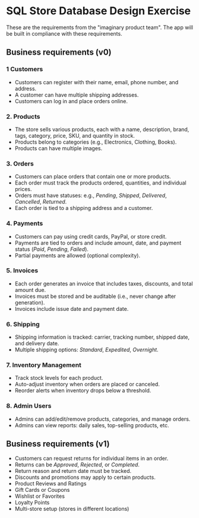 # SQL Store Database Design Exercise

These are the requirements from the "imaginary product team". The app will be built in compliance with these requirements.

## Business requirements (v0)

### 1 Customers
- Customers can register with their name, email, phone number, and address.
- A customer can have multiple shipping addresses.
- Customers can log in and place orders online.

### 2. Products
- The store sells various products, each with a name, description, brand, tags, category, price, SKU, and quantity in stock.
- Products belong to categories (e.g., Electronics, Clothing, Books).
- Products can have multiple images.

### 3. Orders
- Customers can place orders that contain one or more products.
- Each order must track the products ordered, quantities, and individual prices.
- Orders must have statuses: e.g., *Pending*, *Shipped*, *Delivered*, *Cancelled*, *Returned*.
- Each order is tied to a shipping address and a customer.

### 4. Payments
- Customers can pay using credit cards, PayPal, or store credit.
- Payments are tied to orders and include amount, date, and payment status (*Paid*, *Pending*, *Failed*).
- Partial payments are allowed (optional complexity).

### 5. Invoices
- Each order generates an invoice that includes taxes, discounts, and total amount due.
- Invoices must be stored and be auditable (i.e., never change after generation).
- Invoices include issue date and payment date.

### 6. Shipping
- Shipping information is tracked: carrier, tracking number, shipped date, and delivery date.
- Multiple shipping options: *Standard*, *Expedited*, *Overnight*.

### 7. Inventory Management
- Track stock levels for each product.
- Auto-adjust inventory when orders are placed or canceled.
- Reorder alerts when inventory drops below a threshold.

### 8. Admin Users
- Admins can add/edit/remove products, categories, and manage orders.
- Admins can view reports: daily sales, top-selling products, etc.

## Business requirements (v1)
- Customers can request returns for individual items in an order.
- Returns can be *Approved*, *Rejected*, or *Completed*.
- Return reason and return date must be tracked.
- Discounts and promotions may apply to certain products.
- Product Reviews and Ratings
- Gift Cards or Coupons
- Wishlist or Favorites
- Loyalty Points
- Multi-store setup (stores in different locations)